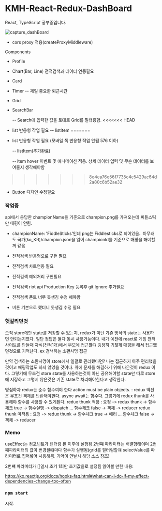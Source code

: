 # KMH-React-Redux-DashBoard

React, TypeScript 공부중입니다.

![capture_dashBoard](https://user-images.githubusercontent.com/42853144/146757125-2f6d1364-eac8-4a01-981c-fd997e6a7ada.png)



* cors proxy 적용(createProxyMiddleware)


Components
 - Profile
 - Chart(Bar, Line) 전적검색과 데이터 연동필요
 - Card
 - Timer
    -- 제일 중요한 퇴근시간
 - Grid
 - SearchBar
  
    -- Search에 입력한 값을 토대로 Grid를 필터링함.
<<<<<<< HEAD
 - list 반응형 작업 필요
    -- listItem
=======
    
 - list 반응형 작업 필요 (모바일 쪽 반응형 작업 안됨 576 이하)
 
    -- listItem(추가완료)
    
    -- item hover 이벤트 및 애니메이션 적용. 상세 데이터 입력 및 무슨 데이터를 보여줄지 생각해야함
        
>>>>>>> 8e4ea76e56f7735c4e5429ac64d2a80c6b52ae32
 - Button 디자인 수정필요
 
### 작업중
api에서 응답한 championName을 기준으로 champion.png를 가져오는데 피들스틱만 매핑이 안됨.

- championName: 'FiddleSticks'인데 png는 Fiddlesticks로 되어있음.. 아무래도 국가(ko_KR)/champion.json을 읽어 championId를 기준으로 매핑을 해야할꺼 같음

- 전적검색 반응형으로 구현 필요

- 전적검색 차트연동 필요

- 전적검색 예외처리 구현필요

- 전적검색 riot api Production Key 등록후 git Ignore 추가필요

- 전적검색 폰트 너무 못생김 수정 해야함

- 버튼 기본으로 했더니 못생김 수정 필요

### 햇갈리던것
오직 store에만 state를 저장할 수 있는지, redux가 아닌 기존 방식의 state는 사용하면 안되는지였다.
일단 정답은 둘다 동시 사용가능이다.
내가 예전에 react로 게임 전적 사이트를 만들때 자식(전적1개)에서 부모에 접근할떄 굉장히 귀찮게 매핑을 해서 접근했던것으로 기억난다. ex 검색하는 소환사명 접근

만약 검색하는 소환사명이 store에서 일괄로 관리했다면? 나는 접근하기 아주 편리했을것이고 매핑작업도 하지 않았을 것이다. 위에 문제를 해결하기 위해 나온것이 redux 이다.
그렇기에 무조건 store state를 사용하는것이 아닌 공유해야할 state만 따로 store에 저장하고 그렇지 않은것은 기존 state로 처리해야한다고 생각한다.

 명심하자 redux는 순수 함수여야 한다
 action must be plain objects. : redux 액션은 무조건 객체를 반환해야한다. async await는 함수다. 그렇기에 redux thunk를 사용해야 함수를 사용할 수 있게된다.
 redux thunk 적용 : 요청 -> redux thunk -> 함수체크 true -> 함수실행 -> dispatch ... 함수체크 false ->  객체 -> reducer
 redux thunk 미적용 : 요청 -> redux thunk -> 함수체크 true -> 에러 ... 함수체크 false ->  객체 -> reducer

### Memo
useEffect는 컴포넌트가 렌더링 된 이후에 실행됨
2번쨰 파라미터는 배열형태이며 2번쨰파라미터의 값이 변경될떄마다 함수가 실행됨(grid를 필터링할떄 selectValue를 파라미터로 집어넣어 사용해봄. 기억이 안날시 해당 소스 참조)

2번쨰 파라미터가 []일시 초기 1회만 초기값을로 설정됨
읽어볼 만한 내용:

https://ko.reactjs.org/docs/hooks-faq.html#what-can-i-do-if-my-effect-dependencies-change-too-often

### `npm start`
시작.
